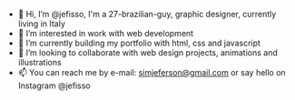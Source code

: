 - 👋 Hi, I’m @jefisso, I'm a 27-brazilian-guy, graphic designer, currently living in Italy
- 👀 I’m interested in work with web development
- 🌱 I’m currently building my portfolio with html, css and javascript
- 💞️ I’m looking to collaborate with web design projects, animations and illustrations
- 📫 You can reach me by e-mail: simjeferson@gmail.com or say hello on Instagram @jefisso

<!---
jefisso/jefisso is a ✨ special ✨ repository because its `README.md` (this file) appears on your GitHub profile.
You can click the Preview link to take a look at your changes.
--->
